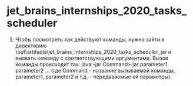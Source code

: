 # jet_brains_internships_2020_tasks_scheduler

1. Чтобы посмотреть как действуют команды, нужно зайти в директорию \out\artifacts\jet_brains_internships_2020_tasks_scheduler_jar
и вызвать команду с соответствующими аргументами. Вызов команды происходит так: java -jar Command>.jar parameter1 parameter2 ...
(где Command - название вызываемой команды, parameter1, parameter2 и т.д. - передаваемые ей параметры).
